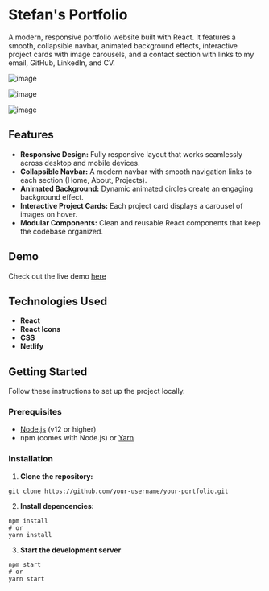 # Stefan's Portfolio

A modern, responsive portfolio website built with React. It features a smooth, collapsible navbar, animated background effects, interactive project cards with image carousels, and a contact section with links to my email, GitHub, LinkedIn, and CV.

![image](https://github.com/user-attachments/assets/cbe3e7f5-c8e6-4ffb-985e-e4864a25879f)

![image](https://github.com/user-attachments/assets/9d15b372-a1e1-413e-bdd8-3e9ad1071699)

![image](https://github.com/user-attachments/assets/28bb2f0c-63bc-489f-a294-169c4db35051)

## Features

- **Responsive Design:** Fully responsive layout that works seamlessly across desktop and mobile devices.
- **Collapsible Navbar:** A modern navbar with smooth navigation links to each section (Home, About, Projects).
- **Animated Background:** Dynamic animated circles create an engaging background effect.
- **Interactive Project Cards:** Each project card displays a carousel of images on hover.
- **Modular Components:** Clean and reusable React components that keep the codebase organized.

## Demo

Check out the live demo [here](https://stefan-popescu.netlify.app)  

## Technologies Used
- **React**
- **React Icons**
- **CSS**
- **Netlify**

## Getting Started

Follow these instructions to set up the project locally.

### Prerequisites

- [Node.js](https://nodejs.org/en/) (v12 or higher)
- npm (comes with Node.js) or [Yarn](https://yarnpkg.com/)

### Installation

1. **Clone the repository:**

```
git clone https://github.com/your-username/your-portfolio.git
```
2. **Install depencencies:**

```
npm install
# or
yarn install
```

3. **Start the development server**

```
npm start
# or
yarn start
```
